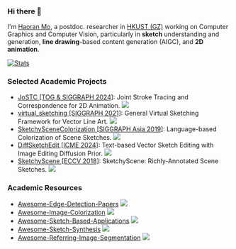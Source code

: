 ### Hi there 👋

I'm [Haoran Mo](https://mo-haoran.com/), a postdoc. researcher in [HKUST (GZ)](https://www.hkust-gz.edu.cn/) working on Computer Graphics and Computer Vision, particularly in **sketch** understanding and generation, **line drawing**-based content generation (AIGC), and **2D animation**.

[![Stats](https://github-readme-stats.vercel.app/api?username=MarkMoHR&show_icons=true&hide=contribs&count_private=true&theme=shadow_blue)](https://github.com/MarkMoHR)

### Selected Academic Projects

- [JoSTC [TOG & SIGGRAPH 2024]](https://github.com/MarkMoHR/JoSTC): Joint Stroke Tracing and Correspondence for 2D Animation. <a href="https://github.com/MarkMoHR/JoSTC" target="_blank"><img src="https://img.shields.io/github/stars/MarkMoHR/JoSTC"></a>
- [virtual_sketching [SIGGRAPH 2021]](https://github.com/MarkMoHR/virtual_sketching): General Virtual Sketching Framework for Vector Line Art. <a href="https://github.com/MarkMoHR/virtual_sketching" target="_blank"><img src="https://img.shields.io/github/stars/MarkMoHR/virtual_sketching"></a>
- [SketchySceneColorization [SIGGRAPH Asia 2019]](https://github.com/SketchyScene/SketchySceneColorization): Language-based Colorization of Scene Sketches. <a href="https://github.com/SketchyScene/SketchySceneColorization" target="_blank"><img src="https://img.shields.io/github/stars/SketchyScene/SketchySceneColorization"></a>
- [DiffSketchEdit [ICME 2024]](https://github.com/MarkMoHR/DiffSketchEdit): Text-based Vector Sketch Editing with Image Editing Diffusion Prior. <a href="https://github.com/MarkMoHR/DiffSketchEdit" target="_blank"><img src="https://img.shields.io/github/stars/MarkMoHR/DiffSketchEdit"></a>
- [SketchyScene [ECCV 2018]](https://github.com/SketchyScene/SketchyScene): SketchyScene: Richly-Annotated Scene Sketches. <a href="https://github.com/SketchyScene/SketchyScene" target="_blank"><img src="https://img.shields.io/github/stars/SketchyScene/SketchyScene"></a>

### Academic Resources

- [Awesome-Edge-Detection-Papers](https://github.com/MarkMoHR/Awesome-Edge-Detection-Papers) <a href="https://github.com/MarkMoHR/Awesome-Edge-Detection-Papers" target="_blank"><img src="https://img.shields.io/github/stars/MarkMoHR/Awesome-Edge-Detection-Papers"></a>
- [Awesome-Image-Colorization](https://github.com/MarkMoHR/Awesome-Image-Colorization) <a href="https://github.com/MarkMoHR/Awesome-Image-Colorization" target="_blank"><img src="https://img.shields.io/github/stars/MarkMoHR/Awesome-Image-Colorization"></a>
- [Awesome-Sketch-Based-Applications](https://github.com/MarkMoHR/Awesome-Sketch-Based-Applications) <a href="https://github.com/MarkMoHR/Awesome-Sketch-Based-Applications" target="_blank"><img src="https://img.shields.io/github/stars/MarkMoHR/Awesome-Sketch-Based-Applications"></a>
- [Awesome-Sketch-Synthesis](https://github.com/MarkMoHR/Awesome-Sketch-Synthesis) <a href="https://github.com/MarkMoHR/Awesome-Sketch-Synthesis" target="_blank"><img src="https://img.shields.io/github/stars/MarkMoHR/Awesome-Sketch-Synthesis"></a>
- [Awesome-Referring-Image-Segmentation](https://github.com/MarkMoHR/Awesome-Referring-Image-Segmentation) <a href="https://github.com/MarkMoHR/Awesome-Referring-Image-Segmentation" target="_blank"><img src="https://img.shields.io/github/stars/MarkMoHR/Awesome-Referring-Image-Segmentation"></a>

<!--
**MarkMoHR/MarkMoHR** is a ✨ _special_ ✨ repository because its `README.md` (this file) appears on your GitHub profile.

Here are some ideas to get you started:

- 🔭 I’m currently working on ...
- 🌱 I’m currently learning ...
- 👯 I’m looking to collaborate on ...
- 🤔 I’m looking for help with ...
- 💬 Ask me about ...
- 📫 How to reach me: ...
- 😄 Pronouns: ...
- ⚡ Fun fact: ...
-->
